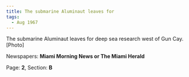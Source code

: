 ```yaml
---  
title: The submarine Aluminaut leaves for  
tags:  
  - Aug 1967  
---  
```

  
The submarine Aluminaut leaves for deep sea research west of Gun Cay. [Photo]  
  
Newspapers: **Miami Morning News or The Miami Herald**  
  
Page: **2**, Section: **B** 
